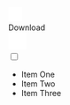 <label class="usa-button dd">
    <div class="download-icon">
        <img src="/assets/icons/file_download_white.svg" height="25px" width="auto">
    </div>
    <div class="dropdown-button">
        Download
    </div>
    <div class="dd-icon">
        <img src="/assets/icons/expand_more_white.svg" height="32px" width="auto">
    </div>
    <input type="checkbox" class="dropdown-input">
    <ul class="dropdown-menu">
        <li>Item One</li>
        <li>Item Two</li>
        <li>Item Three</li>
    </ul>
</label>